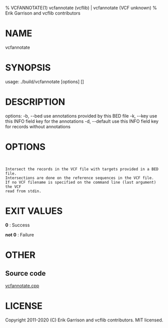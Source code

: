 % VCFANNOTATE(1) vcfannotate (vcflib) | vcfannotate (VCF unknown)
% Erik Garrison and vcflib contributors

# NAME

vcfannotate

# SYNOPSIS

usage: ./build/vcfannotate [options] [<vcf file>]

# DESCRIPTION

options: -b, --bed use annotations provided by this BED file -k, --key use this INFO field key for the annotations -d, --default use this INFO field key for records without annotations

# OPTIONS

```


Intersect the records in the VCF file with targets provided in a BED file.
Intersections are done on the reference sequences in the VCF file.
If no VCF filename is specified on the command line (last argument) the VCF
read from stdin.

```



# EXIT VALUES

**0**
: Success

**not 0**
: Failure

# OTHER

## Source code

[vcfannotate.cpp](https://github.com/vcflib/vcflib/blob/master/src/vcfannotate.cpp)

# LICENSE

Copyright 2011-2020 (C) Erik Garrison and vcflib contributors. MIT licensed.

<!--
  Created with ./scripts/bin2md.rb scripts/bin2md-template.erb
-->
